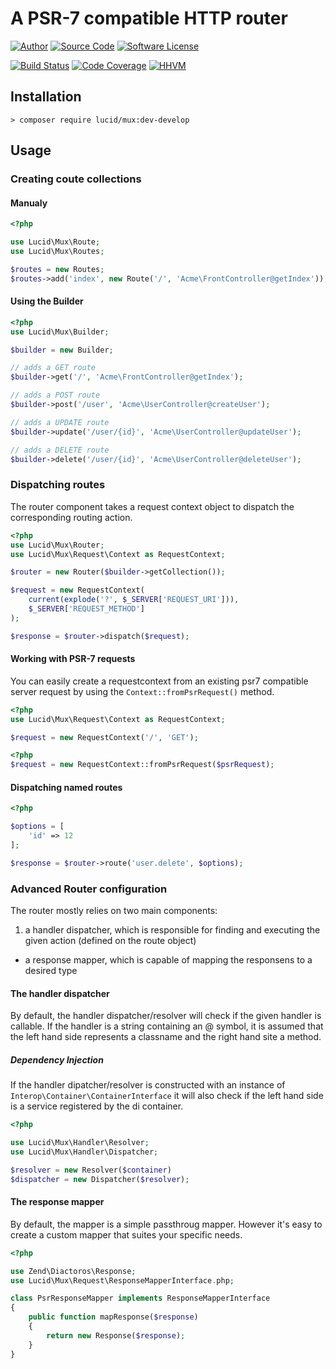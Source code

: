 # A PSR-7 compatible HTTP router

[![Author](http://img.shields.io/badge/author-iwyg-blue.svg?style=flat-square)](https://github.com/iwyg)
[![Source Code](http://img.shields.io/badge/source-lucid/mux-blue.svg?style=flat-square)](https://github.com/lucidphp/mux/tree/develop)
[![Software License](https://img.shields.io/badge/license-MIT-brightgreen.svg?style=flat-square)](https://github.com/lucidphp/mux/blob/develop/LICENSE.md)

[![Build Status](https://img.shields.io/travis/lucidphp/mux/develop.svg?style=flat-square)](https://travis-ci.org/lucidphp/mux)
[![Code Coverage](https://img.shields.io/coveralls/lucidphp/mux/develop.svg?style=flat-square)](https://coveralls.io/r/lucidphp/mux)
[![HHVM](https://img.shields.io/hhvm/lucid/mux/dev-develop.svg?style=flat-square)](http://hhvm.h4cc.de/package/lucid/mux)

## Installation

```shell
> composer require lucid/mux:dev-develop
```

## Usage

### Creating coute collections

#### Manualy

```php
<?php

use Lucid\Mux\Route;
use Lucid\Mux\Routes;

$routes = new Routes;
$routes->add('index', new Route('/', 'Acme\FrontController@getIndex'));

```

#### Using the Builder

```php
<?php
use Lucid\Mux\Builder;

$builder = new Builder;

// adds a GET route
$builder->get('/', 'Acme\FrontController@getIndex');

// adds a POST route
$builder->post('/user', 'Acme\UserController@createUser');

// adds a UPDATE route
$builder->update('/user/{id}', 'Acme\UserController@updateUser');

// adds a DELETE route
$builder->delete('/user/{id}', 'Acme\UserController@deleteUser');

```

### Dispatching routes

The router component takes a request context object to dispatch the
corresponding routing action.

```php
<?php
use Lucid\Mux\Router;
use Lucid\Mux\Request\Context as RequestContext;

$router = new Router($builder->getCollection());

$request = new RequestContext(
    current(explode('?', $_SERVER['REQUEST_URI'])),
    $_SERVER['REQUEST_METHOD']
);

$response = $router->dispatch($request);

```

#### Working with PSR-7 requests

You can easily create a requestcontext from an existing psr7 compatible
server request by using the `Context::fromPsrRequest()` method.

```php
<?php
use Lucid\Mux\Request\Context as RequestContext;

$request = new RequestContext('/', 'GET');
```

```php
<?php
$request = new RequestContext::fromPsrRequest($psrRequest);
```

#### Dispatching named routes

```php
<?php

$options = [
    'id' => 12
];

$response = $router->route('user.delete', $options);
```

### Advanced Router configuration

The router mostly relies on two main components:

 1. a handler dispatcher, which is responsible for finding and executing the
     given action (defined on the route object)
 - a response mapper, which is capable of mapping the responsens to a desired
    type

#### The handler dispatcher

By default, the handler dispatcher/resolver will check if the given handler is
callable. If the handler is a string containing an @ symbol, it is assumed that
the left hand side represents a classname and the right hand site a method.

##### Dependency Injection

If the handler dipatcher/resolver is constructed with an instance of
`Interop\Container\ContainerInterface` it will also check if the left hand side
is a service registered by the di container.

```php
<?php

use Lucid\Mux\Handler\Resolver;
use Lucid\Mux\Handler\Dispatcher;

$resolver = new Resolver($container)
$dispatcher = new Dispatcher($resolver);
```

#### The response mapper

By default, the mapper is a simple passthroug mapper. However it's easy to
create a custom mapper that suites your specific needs.

```php
<?php

use Zend\Diactoros\Response;
use Lucid\Mux\Request\ResponseMapperInterface.php;

class PsrResponseMapper implements ResponseMapperInterface
{
    public function mapResponse($response)
    {
        return new Response($response);
    }
}
```
